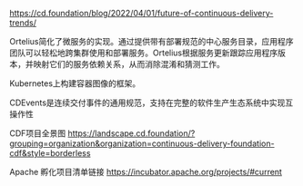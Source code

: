 https://cd.foundation/blog/2022/04/01/future-of-continuous-delivery-trends/

Ortelius简化了微服务的实现。通过提供带有部署规范的中心服务目录，应用程序团队可以轻松地跨集群使用和部署服务。Ortelius根据服务更新跟踪应用程序版本，并映射它们的服务依赖关系，从而消除混淆和猜测工作。

Kubernetes上构建容器图像的框架。


CDEvents是连续交付事件的通用规范，支持在完整的软件生产生态系统中实现互操作性

CDF项目全景图
https://landscape.cd.foundation/?grouping=organization&organization=continuous-delivery-foundation-cdf&style=borderless

Apache 孵化项目清单链接
https://incubator.apache.org/projects/#current

